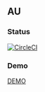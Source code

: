 ## AU

### Status
[![CircleCI](https://circleci.com/gh/yiqu/udemy-au/tree/master.svg?style=svg)](https://circleci.com/gh/yiqu/udemy-au/tree/master)

### Demo
[DEMO](yiqu.github.io/udemy-au)
